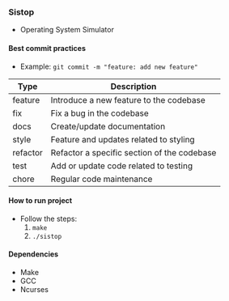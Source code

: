### Sistop

- Operating System Simulator

#### Best commit practices

- Example: `git commit -m "feature: add new feature"`

|Type 	  |Description                                  | 
|---------|---------------------------------------------|
|feature  |Introduce a new feature to the codebase      |
|fix 	  |Fix a bug in the codebase                    |
|docs 	  |Create/update documentation                  |
|style 	  |Feature and updates related to styling       |
|refactor |Refactor a specific section of the codebase  |
|test 	  |Add or update code related to testing        |
|chore 	  |Regular code maintenance                     |

#### How to run project

- Follow the steps:
    1. `make`
    2. `./sistop`

#### Dependencies

- Make
- GCC
- Ncurses
